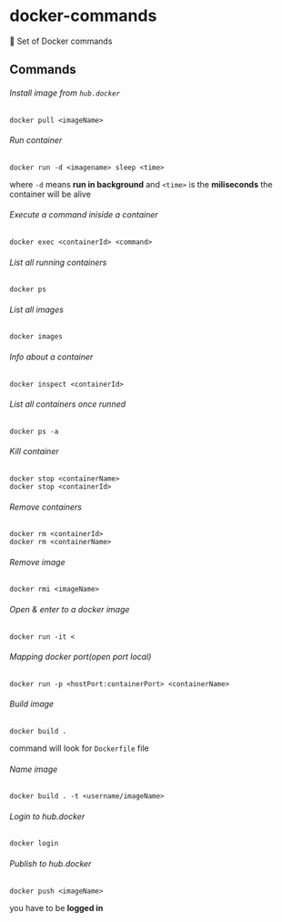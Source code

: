 # docker-commands
🐳  Set of Docker commands

## Commands

###### Install image from `hub.docker`

```
docker pull <imageName> 
```

###### Run container 

```
docker run -d <imagename> sleep <time>
```

where `-d` means **run in background** and `<time>` is the **miliseconds** the container will be alive

###### Execute a command iniside a container
```
docker exec <containerId> <command>
```

###### List all running containers 

```
docker ps
```

###### List all images 

```
docker images
```

###### Info about a container 

```
docker inspect <containerId> 
```

###### List all containers once runned

```
docker ps -a
```

###### Kill container

```
docker stop <containerName>
docker stop <containerId>
```
###### Remove containers

```
docker rm <containerId>
docker rm <containerName>
```

###### Remove image
```
docker rmi <imageName>
```

###### Open & enter to a docker image

```
docker run -it <
```

###### Mapping docker port(open port local)

```
docker run -p <hostPort:containerPort> <containerName>
```

###### Build image

```
docker build .
```
command will look for `Dockerfile` file

###### Name image

```
docker build . -t <username/imageName>
```

###### Login to hub.docker

```
docker login
```

###### Publish to hub.docker

```
docker push <imageName>
```
you have to be **logged in**
